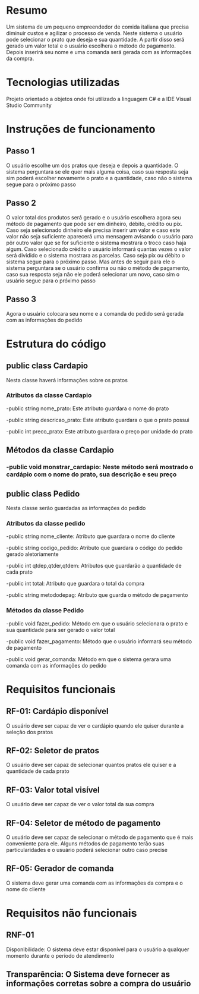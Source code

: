 <h1>Resumo</h1>   

  

   

  

<p>Um sistema de um pequeno empreendedor de comida italiana que precisa diminuir custos e agilizar o processo de venda. Neste sistema o usuário pode selecionar o prato que deseja e sua quantidade. A partir disso será gerado um valor total e o usuário escolhera o método de pagamento. Depois inserirá seu nome e uma comanda será gerada com as informações da compra. </p>   

  

   

  

<h1>Tecnologias utilizadas</h1>   

  

   

  

<p>Projeto orientado a objetos onde foi utilizado a linguagem C# e a IDE Visual Studio Community</p>   

  

   

  

<h1>Instruções de funcionamento</h1>   

  

   

  

<h2>Passo 1</h2>   

  

   

  

<p>O usuário escolhe um dos pratos que deseja e depois a quantidade. O sistema perguntara se ele quer mais alguma coisa, caso sua resposta seja sim poderá escolher novamente o prato e a quantidade, caso não o sistema segue para o próximo passo</p>   

  

   

  

<h2>Passo 2</h2>   

  

   

  

<p>O valor total dos produtos será gerado e o usuário escolhera agora seu método de pagamento que pode ser em dinheiro, débito, crédito ou pix. Caso seja selecionado dinheiro ele precisa inserir um valor e caso este valor não seja suficiente aparecerá uma mensagem avisando o usuário para pôr outro valor que se for suficiente o sistema mostrara o troco caso haja algum. Caso selecionado crédito o usuário informará quantas vezes o valor será dividido e o sistema mostrara as parcelas. Caso seja pix ou débito o sistema segue para o próximo passo. Mas antes de seguir para ele o sistema perguntara se o usuário confirma ou não o método de pagamento, caso sua resposta seja não ele poderá selecionar um novo, caso sim o usuário segue para o próximo passo</p>   

  

   

  

<h2>Passo 3</h2>   

  

   

  

<p>Agora o usuário colocara seu nome e a comanda do pedido será gerada com as informações do pedido</p>   

  

   

  

<h1>Estrutura do código</h1>   

  

   

  

<h2>public class Cardapio</h2>   

  

   

  

<p>Nesta classe haverá informações sobre os pratos</p>   

  

   

  

<h3>Atributos da classe Cardapio</h3>   

  

   

  

<p>-public string nome_prato: Este atributo guardara o nome do prato </p>   

  

   

  

<p>-public string descricao_prato: Este atributo guardara o que o prato possui</p>   

  

   

  

<p>-public int preco_prato: Este atributo guardara o preço por unidade do prato</p>   

  

   

  

<h2>Métodos da classe Cardapio</h2>   

  

   

  

<h3>-public void monstrar_cardapio: Neste método será mostrado o cardápio com o nome do prato, sua descrição e seu preço</h3>   

  

   

  

<h2>public class Pedido</h2>   

  

   

  

<p>Nesta classe serão guardadas as informações do pedido</p>   

  

   

  

<h3>Atributos da classe pedido</h3>   

  

   

  

<p>-public string nome_cliente: Atributo que guardara o nome do cliente</p>   

  

   

  

<p>-public string codigo_pedido: Atributo que guardara o código do pedido gerado aletoriamente</p>   

  

   

  

<p>-public int qtdep,qtder,qtdem: Atributos que guardarão a quantidade de cada prato</p>   

  

   

  

<p>-public int total: Atributo que guardara o total da compra</p>   

  

   

  

<P>-public string metododepag: Atributo que guarda o método de pagamento</P>   

  

   

  

<h3>Métodos da classe Pedido</h3>   

  

   

  

<p>-public void fazer_pedido: Método em que o usuário selecionara o prato e sua quantidade para ser gerado o valor total</p>   

  

   

  

<p>-public void fazer_pagamento: Método que o usuário informará seu método de pagamento</p>   

  

   

  

<P>-public void gerar_comanda: Método em que o sistema gerara uma comanda com as informações do pedido</P>   

  

   

  

<h1>Requisitos funcionais</h1>  

  

<h2>RF-01: Cardápio disponível</h2>  

  

<p>O usuário deve ser capaz de ver o cardápio quando ele quiser durante a seleção dos pratos</p>  

  

<h2>RF-02: Seletor de pratos</h2>  

  

<p>O usuário deve ser capaz de selecionar quantos pratos ele quiser e a quantidade de cada prato</p>  

  

<h2>RF-03: Valor total visível</h2>  

  

<p> O usuário deve ser capaz de ver o valor total da sua compra</p>  

  

<h2>RF-04: Seletor de método de pagamento</h2>  

  

<p>O usuário deve ser capaz de selecionar o método de pagamento que é mais conveniente para ele. Alguns métodos de pagamento terão suas particularidades e o usuário poderá selecionar outro caso precise</p>  

  

<h2>RF-05: Gerador de comanda</h2>  

  

<p>O sistema deve gerar uma comanda com as informações da compra e o nome do cliente</p>  

  

<h1>Requisitos não funcionais</h1>  

  

<h2>RNF-01</h2>  

  

<p>Disponibilidade: O sistema deve estar disponível para o usuário a qualquer momento durante o período de atendimento</p>  

  

<h2>Transparência: O Sistema deve fornecer as informações corretas sobre a compra do usuário</h2> 

  

   

 
